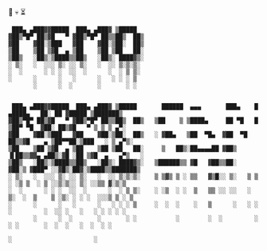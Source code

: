 🌷 💀 ⏳
```
 ███▄ ▄███▓▓█████  ███▄ ▄███▓ ▒█████  
▓██▒▀█▀ ██▒▓█   ▀ ▓██▒▀█▀ ██▒▒██▒  ██▒
▓██    ▓██░▒███   ▓██    ▓██░▒██░  ██▒
▒██    ▒██ ▒▓█  ▄ ▒██    ▒██ ▒██   ██░
▒██▒   ░██▒░▒████▒▒██▒   ░██▒░ ████▓▒░
░ ▒░   ░  ░░░ ▒░ ░░ ▒░   ░  ░░ ▒░▒░▒░ 
░  ░      ░ ░ ░  ░░  ░      ░  ░ ▒ ▒░ 
░      ░      ░   ░      ░   ░ ░ ░ ▒  
       ░      ░  ░       ░       ░ ░  
                                      
```

                                                        
```
 ███▄ ▄███▓▓█████  ███▄ ▄███▓ ▒█████       ██████  ▄▄▄       ███▄    █  ▄████▄   ██░ ██ ▓█████ ▒███████▒
▓██▒▀█▀ ██▒▓█   ▀ ▓██▒▀█▀ ██▒▒██▒  ██▒   ▒██    ▒ ▒████▄     ██ ▀█   █ ▒██▀ ▀█  ▓██░ ██▒▓█   ▀ ▒ ▒ ▒ ▄▀░
▓██    ▓██░▒███   ▓██    ▓██░▒██░  ██▒   ░ ▓██▄   ▒██  ▀█▄  ▓██  ▀█ ██▒▒▓█    ▄ ▒██▀▀██░▒███   ░ ▒ ▄▀▒░ 
▒██    ▒██ ▒▓█  ▄ ▒██    ▒██ ▒██   ██░     ▒   ██▒░██▄▄▄▄██ ▓██▒  ▐▌██▒▒▓▓▄ ▄██▒░▓█ ░██ ▒▓█  ▄   ▄▀▒   ░
▒██▒   ░██▒░▒████▒▒██▒   ░██▒░ ████▓▒░   ▒██████▒▒ ▓█   ▓██▒▒██░   ▓██░▒ ▓███▀ ░░▓█▒░██▓░▒████▒▒███████▒
░ ▒░   ░  ░░░ ▒░ ░░ ▒░   ░  ░░ ▒░▒░▒░    ▒ ▒▓▒ ▒ ░ ▒▒   ▓▒█░░ ▒░   ▒ ▒ ░ ░▒ ▒  ░ ▒ ░░▒░▒░░ ▒░ ░░▒▒ ▓░▒░▒
░  ░      ░ ░ ░  ░░  ░      ░  ░ ▒ ▒░    ░ ░▒  ░ ░  ▒   ▒▒ ░░ ░░   ░ ▒░  ░  ▒    ▒ ░▒░ ░ ░ ░  ░░░▒ ▒ ░ ▒
░      ░      ░   ░      ░   ░ ░ ░ ▒     ░  ░  ░    ░   ▒      ░   ░ ░ ░         ░  ░░ ░   ░   ░ ░ ░ ░ ░
       ░      ░  ░       ░       ░ ░           ░        ░  ░         ░ ░ ░       ░  ░  ░   ░  ░  ░ ░    
                                                                       ░                       ░        
                                                                       
```
<!--
**memosanchez/memosanchez** is a ✨ _special_ ✨ repository because its `README.md` (this file) appears on your GitHub profile.

Here are some ideas to get you started:

- 🔭 I’m currently working on ...
- 🌱 I’m currently learning ...
- 👯 I’m looking to collaborate on ...
- 🤔 I’m looking for help with ...
- 💬 Ask me about ...
- 📫 How to reach me: ...
- 😄 Pronouns: ...
- ⚡ Fun fact: ...
-->
